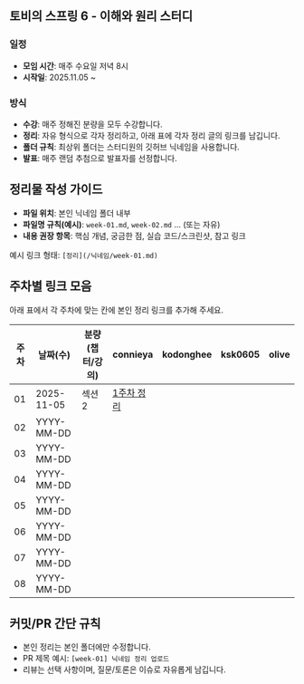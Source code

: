 ## 토비의 스프링 6 - 이해와 원리 스터디

### 일정

- **모임 시간**: 매주 수요일 저녁 8시
- **시작일**: 2025.11.05 ~

### 방식

- **수강**: 매주 정해진 분량을 모두 수강합니다.
- **정리**: 자유 형식으로 각자 정리하고, 아래 표에 각자 정리 글의 링크를 남깁니다.
- **폴더 규칙**: 최상위 폴더는 스터디원의 깃허브 닉네임을 사용합니다.
- **발표**: 매주 랜덤 추첨으로 발표자를 선정합니다.

## 정리물 작성 가이드 

- **파일 위치**: 본인 닉네임 폴더 내부
- **파일명 규칙(예시)**: `week-01.md`, `week-02.md` … (또는 자유)
- **내용 권장 항목**: 핵심 개념, 궁금한 점, 실습 코드/스크린샷, 참고 링크

예시 링크 형태: `[정리](/닉네임/week-01.md)`

## 주차별 링크 모음

아래 표에서 각 주차에 맞는 칸에 본인 정리 링크를 추가해 주세요.

| 주차 | 날짜(수)   | 분량(챕터/강의) | connieya                          | kodonghee | ksk0605 | olive |
| ---- | ---------- | --------------- | --------------------------------- | --------- | ------- | ----- |
| 01   | 2025-11-05 | 섹션2           | [1주차 정리](connieya/week-01.md) |           |         |       |
| 02   | YYYY-MM-DD |                 |                                   |           |         |       |
| 03   | YYYY-MM-DD |                 |                                   |           |         |       |
| 04   | YYYY-MM-DD |                 |                                   |           |         |       |
| 05   | YYYY-MM-DD |                 |                                   |           |         |       |
| 06   | YYYY-MM-DD |                 |                                   |           |         |       |
| 07   | YYYY-MM-DD |                 |                                   |           |         |       |
| 08   | YYYY-MM-DD |                 |                                   |           |         |       |

## 커밋/PR 간단 규칙

- 본인 정리는 본인 폴더에만 수정합니다.
- PR 제목 예시: `[week-01] 닉네임 정리 업로드`
- 리뷰는 선택 사항이며, 질문/토론은 이슈로 자유롭게 남깁니다.
